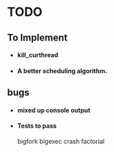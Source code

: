 # TODO

## To Implement

-   #### kill_curthread
-   #### A better scheduling algorithm.

## bugs

-    #### mixed up console output

-    #### Tests to pass
        bigfork
        bigexec
        crash
        factorial